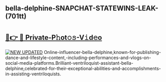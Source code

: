## bella-delphine-SNAPCHAT-STATEWINS-LEAK-(701tt)


# <h2><a href="https://mediaupload.pro?-20M">🔗👉 🔴 Private-P𝚑ot𝚘𝚜-V𝚒d𝚎o</a></h2>

[![NEW UPDATED](https://i.imgur.com/0qMVB7G.gif)](https://mediaupload.pro?-20M)
Online-influencer-bella-delphine,known-for-publishing-dance-and-lifestyle-content,-including-performances-and-vlogs-on-social-media-platforms.Brilliant-ventriloquist-assistant-bella-delphine,celebrated-for-their-exceptional-abilities-and-accomplishments-in-assisting-ventriloquists.  